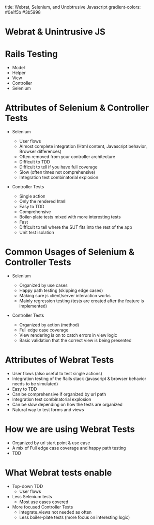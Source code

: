 title: Webrat, Selenium, and Unobtrusive Javascript
gradient-colors: #0e1f5b #3b5998

# Webrat & Unintrusive JS #

# Rails Testing #

* Model
* Helper
* View
* Controller
* Selenium

# Attributes of Selenium & Controller Tests #

* Selenium

  * User flows
  * Almost complete integration (Html content, Javascript behavior, Browser differences)
  * Often removed from your controller architecture
  * Difficult to TDD
  * Difficult to tell if you have full coverage
  * Slow (often times not comprehensive)
  * Integration test combinatorial explosion

* Controller Tests

  * Single action
  * Only the rendered html
  * Easy to TDD
  * Comprehensive
  * Boiler-plate tests mixed with more interesting tests
  * Fast
  * Difficult to tell where the SUT fits into the rest of the app
  * Unit test isolation

# Common Usages of Selenium & Controller Tests #

* Selenium

  * Organized by use cases
  * Happy path testing (skipping edge cases)
  * Making sure js client/server interaction works
  * Mainly regression testing (tests are created after the feature is implemented)

* Controller Tests

  * Organized by action (method)
  * Full edge case coverage
  * View rendering is on to catch errors in view logic
  * Basic validation that the correct view is being presented

# Attributes of Webrat Tests #

* User flows (also useful to test single actions)
* Integration testing of the Rails stack (javascript & browser behavior needs to be simulated)
* Easy to TDD
* Can be comprehensive if organized by url path
* Integration test combinatorial explosion
* Can be slow depending on how the tests are organized
* Natural way to test forms and views

# How we are using Webrat Tests #

* Organized by url start point & use case
* A mix of Full edge case coverage and happy path testing
* TDD

# What Webrat tests enable #

* Top-down TDD
  * User flows
* Less Selenium tests
  * Most use cases covered
* More focused Controller Tests
  * integrate\_views not needed as often
  * Less boiler-plate tests (more focus on interesting logic)
